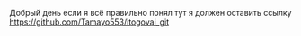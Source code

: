 Добрый день
если я всё правильно понял тут я должен оставить ссылку https://github.com/Tamayo553/itogovai_git
